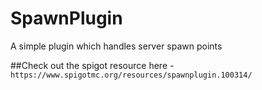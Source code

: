 # SpawnPlugin
A simple plugin which handles server spawn points

##Check out the spigot resource here - 
```https://www.spigotmc.org/resources/spawnplugin.100314/```
